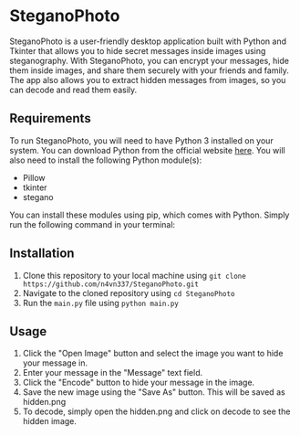 # SteganoPhoto

SteganoPhoto is a user-friendly desktop application built with Python and Tkinter that allows you to hide secret messages inside images using steganography. With SteganoPhoto, you can encrypt your messages, hide them inside images, and share them securely with your friends and family. The app also allows you to extract hidden messages from images, so you can decode and read them easily.

## Requirements

To run SteganoPhoto, you will need to have Python 3 installed on your system. You can download Python from the official website [here](https://www.python.org/downloads/). You will also need to install the following Python module(s):

* Pillow
* tkinter
* stegano

You can install these modules using pip, which comes with Python. Simply run the following command in your terminal:

## Installation

1. Clone this repository to your local machine using `git clone https://github.com/n4vn337/SteganoPhoto.git`
2. Navigate to the cloned repository using `cd SteganoPhoto`
3. Run the `main.py` file using `python main.py`

## Usage

1. Click the "Open Image" button and select the image you want to hide your message in.
2. Enter your message in the "Message" text field.
3. Click the "Encode" button to hide your message in the image.
4. Save the new image using the "Save As" button. This will be saved as hidden.png
5. To decode, simply open the hidden.png and click on decode to see the hidden image.
